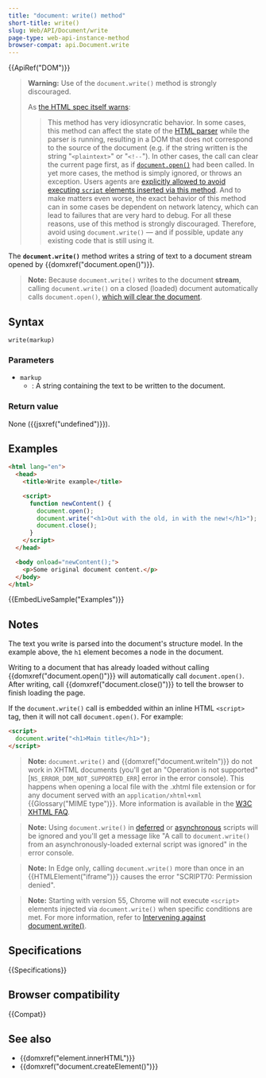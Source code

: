 ```yaml
---
title: "document: write() method"
short-title: write()
slug: Web/API/Document/write
page-type: web-api-instance-method
browser-compat: api.Document.write
---
```


{{ApiRef("DOM")}}

> **Warning:** Use of the `document.write()` method is strongly discouraged.
>
> As [the HTML spec itself warns](<https://html.spec.whatwg.org/multipage/dynamic-markup-insertion.html#document.write()>):
>
> > This method has very idiosyncratic behavior. In some cases, this method can affect the state of the [HTML parser](https://html.spec.whatwg.org/multipage/parsing.html#html-parser) while the parser is running, resulting in a DOM that does not correspond to the source of the document (e.g. if the string written is the string "`<plaintext>`" or "`<!--`"). In other cases, the call can clear the current page first, as if [`document.open()`](https://html.spec.whatwg.org/multipage/dynamic-markup-insertion.html#dom-document-open) had been called. In yet more cases, the method is simply ignored, or throws an exception. Users agents are [explicitly allowed to avoid executing `script` elements inserted via this method](https://html.spec.whatwg.org/multipage/parsing.html#document-written-scripts-intervention). And to make matters even worse, the exact behavior of this method can in some cases be dependent on network latency, which can lead to failures that are very hard to debug. For all these reasons, use of this method is strongly discouraged.
> > Therefore, avoid using `document.write()` — and if possible, update any existing code that is still using it.

The **`document.write()`** method writes a string of text to a document stream opened by {{domxref("document.open()")}}.

> **Note:** Because `document.write()` writes to the document **stream**, calling `document.write()` on a closed (loaded) document automatically calls `document.open()`, [which will clear the document](/en-US/docs/Web/API/Document/open#notes).

## Syntax

```js-nolint
write(markup)
```

### Parameters

- `markup`
  - : A string containing the text to be written to the document.

### Return value

None ({{jsxref("undefined")}}).

## Examples

```html
<html lang="en">
  <head>
    <title>Write example</title>

    <script>
      function newContent() {
        document.open();
        document.write("<h1>Out with the old, in with the new!</h1>");
        document.close();
      }
    </script>
  </head>

  <body onload="newContent();">
    <p>Some original document content.</p>
  </body>
</html>
```

{{EmbedLiveSample("Examples")}}

## Notes

The text you write is parsed into the document's structure model. In the example above, the `h1` element becomes a node in the document.

Writing to a document that has already loaded without calling {{domxref("document.open()")}} will automatically call `document.open()`. After writing, call {{domxref("document.close()")}} to tell the browser to finish loading the page.

If the `document.write()` call is embedded within an inline HTML `<script>` tag, then it will not call `document.open()`. For example:

```html
<script>
  document.write("<h1>Main title</h1>");
</script>
```

> **Note:** `document.write()` and {{domxref("document.writeln")}} do not work in XHTML documents (you'll get an "Operation is not supported" \[`NS_ERROR_DOM_NOT_SUPPORTED_ERR`] error in the error console). This happens when opening a local file with the .xhtml file extension or for any document served with an `application/xhtml+xml` {{Glossary("MIME type")}}. More information is available in the [W3C XHTML FAQ](https://www.w3.org/MarkUp/2004/xhtml-faq#docwrite).

> **Note:** Using `document.write()` in [deferred](/en-US/docs/Web/HTML/Element/script#defer) or [asynchronous](/en-US/docs/Web/HTML/Element/script#async) scripts will be ignored and you'll get a message like "A call to `document.write()` from an asynchronously-loaded external script was ignored" in the error console.

> **Note:** In Edge only, calling `document.write()` more than once in an {{HTMLElement("iframe")}} causes the error "SCRIPT70: Permission denied".

> **Note:** Starting with version 55, Chrome will not execute `<script>` elements injected via `document.write()` when specific conditions are met. For more information, refer to [Intervening against document.write()](https://developer.chrome.com/blog/removing-document-write/).

## Specifications

{{Specifications}}

## Browser compatibility

{{Compat}}

## See also

- {{domxref("element.innerHTML")}}
- {{domxref("document.createElement()")}}
